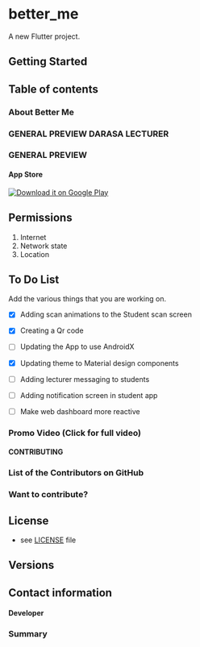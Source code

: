 # better_me

A new Flutter project.

## Getting Started


## Table of contents




### About Better Me




### GENERAL PREVIEW DARASA LECTURER



### GENERAL PREVIEW


#### App Store

[![Download it on Google Play](https://raw.githubusercontent.com/tamzi/ReadMe-MasterTemplates/master/android/images/gplay.png)](https://play.google.com/store/apps/details?id=com.job.darasastudent)


## Permissions

1. Internet
2. Network state
3. Location 


## To Do List

Add the various things that you are working on.  

- [x] Adding scan animations to the Student scan screen
- [x] Creating a Qr code
- [ ] Updating the App to use AndroidX
- [x] Updating theme to Material design components
- [ ] Adding lecturer messaging to students
- [ ] Adding notification screen in student app
- [ ] Make web dashboard more reactive


### Promo Video (Click for full video)

#### CONTRIBUTING

### List of the Contributors on GitHub


### Want to contribute?



## License 
* see [LICENSE](https://github.com/JobGetabu/Darasa-IEEEMadC/blob/master/LICENSE) file


## Versions 



## Contact information



#### Developer


### Summary

